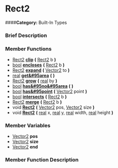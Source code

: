 #  Rect2  
####**Category:** Built-In Types

###  Brief Description  


###  Member Functions 
  * [Rect2](class_rect2)  **[clip](#clip)**  **(** [Rect2](class_rect2) b  **)**
  * [bool](class_bool)  **[encloses](#encloses)**  **(** [Rect2](class_rect2) b  **)**
  * [Rect2](class_rect2)  **[expand](#expand)**  **(** [Vector2](class_vector2) to  **)**
  * [real](class_real)  **[get&#95area](#get_area)**  **(** **)**
  * [Rect2](class_rect2)  **[grow](#grow)**  **(** [real](class_real) by  **)**
  * [bool](class_bool)  **[has&#95no&#95area](#has_no_area)**  **(** **)**
  * [bool](class_bool)  **[has&#95point](#has_point)**  **(** [Vector2](class_vector2) point  **)**
  * [bool](class_bool)  **[intersects](#intersects)**  **(** [Rect2](class_rect2) b  **)**
  * [Rect2](class_rect2)  **[merge](#merge)**  **(** [Rect2](class_rect2) b  **)**
  * void  **[Rect2](#Rect2)**  **(** [Vector2](class_vector2) pos, [Vector2](class_vector2) size  **)**
  * void  **[Rect2](#Rect2)**  **(** [real](class_real) x, [real](class_real) y, [real](class_real) width, [real](class_real) height  **)**

###  Member Variables  
  * [Vector2](class_vector2) **pos**
  * [Vector2](class_vector2) **size**
  * [Vector2](class_vector2) **end**

###  Member Function Description  
